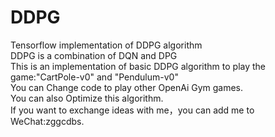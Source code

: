 # DDPG
Tensorflow implementation of DDPG algorithm  
DDPG is a combination of DQN and DPG  
This is an implementation of basic DDPG algorithm to play the game:"CartPole-v0" and "Pendulum-v0"  
You can Change code to play other OpenAi Gym games.  
You can also Optimize this algorithm.  
If you want to exchange ideas with me，you can add me to WeChat:zggcdbs.  
